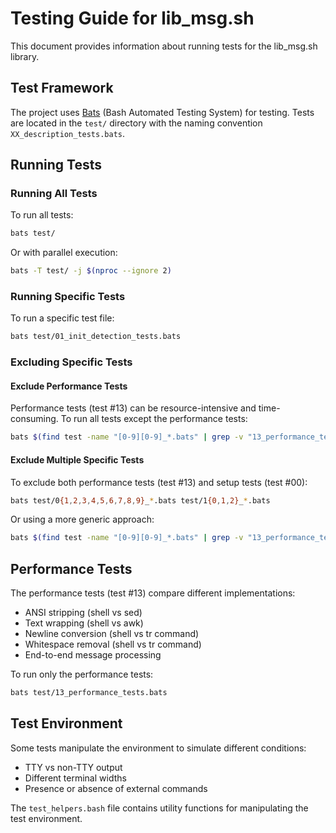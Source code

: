 # Testing Guide for lib_msg.sh

This document provides information about running tests for the lib_msg.sh library.

## Test Framework

The project uses [Bats](https://github.com/bats-core/bats-core) (Bash Automated Testing System) for testing. Tests are located in the `test/` directory with the naming convention `XX_description_tests.bats`.

## Running Tests

### Running All Tests

To run all tests:

```bash
bats test/
```

Or with parallel execution:

```bash
bats -T test/ -j $(nproc --ignore 2)
```

### Running Specific Tests

To run a specific test file:

```bash
bats test/01_init_detection_tests.bats
```

### Excluding Specific Tests

#### Exclude Performance Tests

Performance tests (test #13) can be resource-intensive and time-consuming. To run all tests except the performance tests:

```bash
bats $(find test -name "[0-9][0-9]_*.bats" | grep -v "13_performance_tests.bats")
```

#### Exclude Multiple Specific Tests

To exclude both performance tests (test #13) and setup tests (test #00):

```bash
bats test/0{1,2,3,4,5,6,7,8,9}_*.bats test/1{0,1,2}_*.bats
```

Or using a more generic approach:

```bash
bats $(find test -name "[0-9][0-9]_*.bats" | grep -v "13_performance_tests.bats" | grep -v "00_setup_teardown_tests.bats")
```

## Performance Tests

The performance tests (test #13) compare different implementations:
- ANSI stripping (shell vs sed)
- Text wrapping (shell vs awk)
- Newline conversion (shell vs tr command)
- Whitespace removal (shell vs tr command)
- End-to-end message processing

To run only the performance tests:

```bash
bats test/13_performance_tests.bats
```

## Test Environment

Some tests manipulate the environment to simulate different conditions:
- TTY vs non-TTY output
- Different terminal widths
- Presence or absence of external commands

The `test_helpers.bash` file contains utility functions for manipulating the test environment.